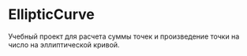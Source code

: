 # EllipticCurve
Учебный проект для расчета суммы точек и произведение точки на число на эллиптической кривой.

